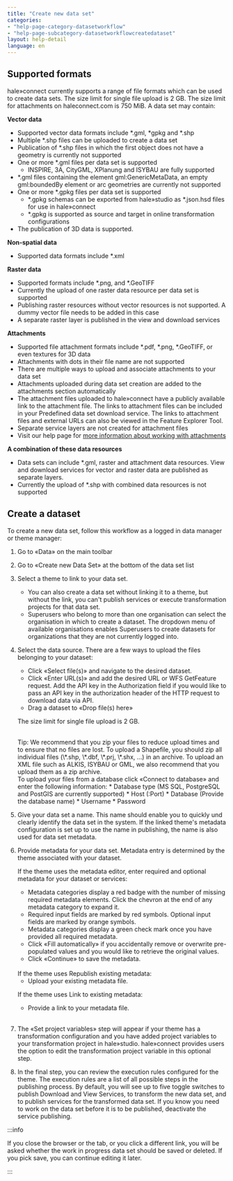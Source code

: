 ```yaml
---
title: "Create new data set"
categories:
- "help-page-category-datasetworkflow"
- "help-page-subcategory-datasetworkflowcreatedataset"
layout: help-detail
language: en
---
```


## Supported formats ##

hale»connect currently supports a range of file formats which can be used to create data sets. The size limit for single file upload is 2 GB. The size limit for attachments on haleconnect.com is 750 MiB. A data set may contain:

**Vector data**
  * Supported vector data formats include \*.gml, \*gpkg and \*.shp
  * Multiple \*.shp files can be uploaded to create a data set
  * Publication of \*.shp files in which the first object does not have a geometry is currently not supported
  * One or more  \*.gml files per data set is supported
    * INSPIRE, 3A, CityGML, XPlanung and ISYBAU are fully supported
  * \*.gml files containing the element gml:GenericMetaData, an empty gml:boundedBy element or arc geometries are currently not supported
  * One or more  \*.gpkg files per data set is supported
    * \*.gpkg schemas can be exported from hale»studio as \*.json.hsd files for use in hale»connect
    * \*.gpkg is supported as source and target in online transformation configurations
  * The publication of 3D data is supported.

**Non-spatial data**
  * Supported data formats include \*.xml

**Raster data**
  * Supported formats include \*.png, and \*.GeoTIFF
  * Currently the upload of one raster data resource per data set is supported
  * Publishing raster resources without vector resources is not supported. A dummy vector file needs to be added in this case
  * A separate raster layer is published in the view and download services

**Attachments**
  * Supported file attachment formats include \*.pdf, \*.png, \*.GeoTIFF, or even textures for 3D data
  * Attachments with dots in their file name are not supported
  * There are multiple ways to upload and associate attachments to your data set
  * Attachments uploaded during data set creation are added to the attachments section automatically
  * The attachment files uploaded to hale»connect have a publicly available link to the attachment file. The links to attachment files can be included in your Predefined data set download service. The links to attachment files and external URLs can also be viewed in the Feature Explorer Tool.
  * Separate service layers are not created for attachment files
  * Visit our help page for [more information about working with attachments](https://www.wetransform.to/help/en/help-page-category-reference/help-page-subcategory-reference-data/2018/03/10/reference-data-files/)

**A combination of these data resources**
  * Data sets can include \*.gml, raster and attachment data resources. View and download services for vector and raster data are published as separate layers.
  * Currently the upload of \*.shp with combined data resources is not supported

## Create a dataset ##

To create a new data set, follow this workflow as a logged in data manager or theme manager:

1. Go to &laquo;Data&raquo; on the main toolbar
2. Go to &laquo;Create new Data Set&raquo; at the bottom of the data set list
3. Select a theme to link to your data set.
    * You can also create a data set without linking it to a theme, but without the link, you can't publish services or execute transformation projects for that data set.
    * Superusers who belong to more than one organisation can select the organisation in which to create a dataset. The dropdown menu of available organisations enables Superusers to create datasets for organizations that they are not currently logged into.
4. Select the data source. There are a few ways to upload the files belonging to your dataset:
    *	Click &laquo;Select file(s)&raquo; and navigate to the desired dataset.
    * Click &laquo;Enter URL(s)&raquo; and add the desired URL or WFS GetFeature request. Add the API key in the Authorization field if you would like to pass an API key in the authorization header of the HTTP request to download data via API.
    * Drag a dataset to &laquo;Drop file(s) here&raquo;

   The size limit for single file upload is 2 GB.

   <br/>
   Tip: We recommend that you zip your files to reduce upload times and to ensure that no files are lost. To upload a Shapefile, you should zip all individual files (\*.shp, \*.dbf, \*.prj, \*.shx, …) in an archive. To upload an XML file such as ALKIS, ISYBAU or GML, we also recommend that you upload them as a zip archive.

   <br/>
   To upload your files from a database click &laquo;Connect to database&raquo; and enter the following information:
      * Database type (MS SQL, PostgreSQL and PostGIS are currently supported)
      * Host (:Port)
      * Database (Provide the database name)
      * Username
      * Password
    <br/>
    <img src="/images/help/en/upload_from_database.png" alt="" title="Uploading files from a database" class="img-responsive img-inline-help"/>

5.	Give your data set a name. This name should enable you to quickly und clearly identify the data set in the system. If the linked theme's metadata configuration is set up to use the name in publishing, the name is also used for data set metadata.
6.	Provide metadata for your data set. Metadata entry is determined by the theme associated with your dataset.

    If the theme uses the metadata editor, enter required and optional metadata for your dataset or services:
      * Metadata categories display a red badge with the number of missing required metadata elements. Click the chevron at the end of any  metadata category to expand it.
      * Required input fields are marked by red symbols. Optional input fields are marked by orange symbols.
      * Metadata categories display a green check mark once you have provided all required metadata.
      * Click «Fill automatically» if you accidentally remove or overwrite pre-populated values and you would like to retrieve the original values.
      * Click &laquo;Continue&raquo; to save the metadata.<img src="/images/help/en/create-dataset-metadata.png" alt="" title="The metadata editor" class="img-responsive img-inline-help"/>

      <br/>
    If the theme uses Republish existing metadata:

      * Upload your existing metadata file.<img src="/images/help/en/create-dataset-metadata_2.png" alt="" title="The metadata editor" class="img-responsive img-inline-help"/>

    If the theme uses Link to existing metadata:

      * Provide a link to your metadata file.<img src="/images/help/en/create-dataset-metadata_3.png" alt="" title="The metadata editor" class="img-responsive img-inline-help"/>
       <br/>

7. The «Set project variables» step will appear if your theme has a transformation configuration and you have added project variables to your transformation project in hale»studio. hale»connect provides users the option to edit the transformation project variable in this optional step.
8.	In the final step, you can review the execution rules configured for the theme. The execution rules are a list of all possible steps in the publishing process. By default, you will see up to five toggle switches to publish Download and View Services, to transform the new data set, and to publish services for the transformed data set. If you know you need to work on the data set before it is to be published, deactivate the service publishing.

:::info

If you close the browser or the tab, or you click a different link, you will be asked whether the work in progress data set should be saved or deleted. If you pick save, you can continue editing it later.

:::
